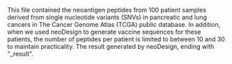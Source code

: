This file contained the neoantigen peptides from 100 patient samples derived from single nucleotide variants (SNVs) in pancreatic and lung cancers in The Cancer Genome Atlas (TCGA) public database. In addition, when we used neoDesign to generate vaccine sequences for these patients, 
the number of peptides per patient is limited to between 10 and 30 to maintain practicality. The result generated by neoDesign, ending with "_result".
